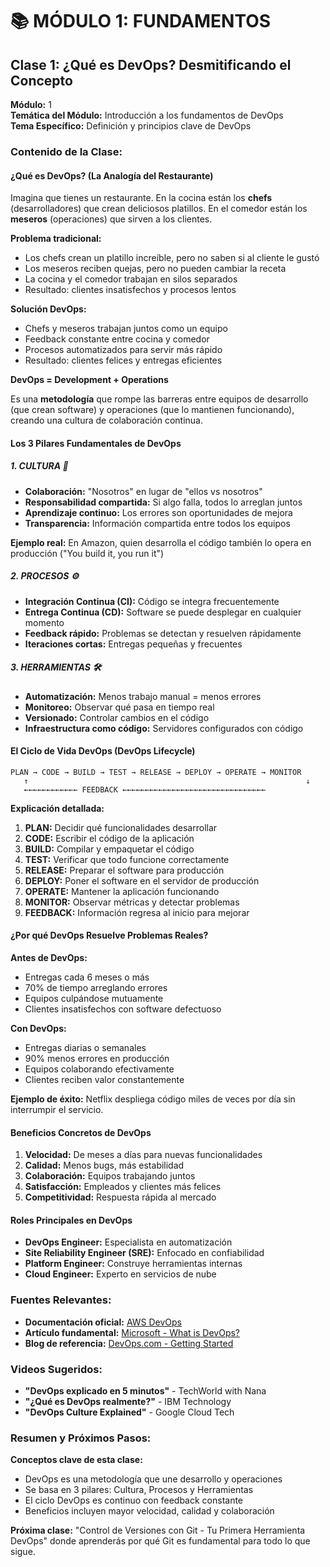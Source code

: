# 📚 MÓDULO 1: FUNDAMENTOS

## Clase 1: ¿Qué es DevOps? Desmitificando el Concepto

**Módulo:** 1  
**Temática del Módulo:** Introducción a los fundamentos de DevOps  
**Tema Específico:** Definición y principios clave de DevOps

### Contenido de la Clase:

#### ¿Qué es DevOps? (La Analogía del Restaurante)

Imagina que tienes un restaurante. En la cocina están los **chefs** (desarrolladores) que crean deliciosos platillos. En el comedor están los **meseros** (operaciones) que sirven a los clientes. 

**Problema tradicional:**
- Los chefs crean un platillo increíble, pero no saben si al cliente le gustó
- Los meseros reciben quejas, pero no pueden cambiar la receta
- La cocina y el comedor trabajan en silos separados
- Resultado: clientes insatisfechos y procesos lentos

**Solución DevOps:**
- Chefs y meseros trabajan juntos como un equipo
- Feedback constante entre cocina y comedor
- Procesos automatizados para servir más rápido
- Resultado: clientes felices y entregas eficientes

**DevOps = Development + Operations**

Es una **metodología** que rompe las barreras entre equipos de desarrollo (que crean software) y operaciones (que lo mantienen funcionando), creando una cultura de colaboración continua.

#### Los 3 Pilares Fundamentales de DevOps

##### 1. **CULTURA** 🤝
- **Colaboración:** "Nosotros" en lugar de "ellos vs nosotros"
- **Responsabilidad compartida:** Si algo falla, todos lo arreglan juntos
- **Aprendizaje continuo:** Los errores son oportunidades de mejora
- **Transparencia:** Información compartida entre todos los equipos

**Ejemplo real:** En Amazon, quien desarrolla el código también lo opera en producción ("You build it, you run it")

##### 2. **PROCESOS** ⚙️
- **Integración Continua (CI):** Código se integra frecuentemente
- **Entrega Continua (CD):** Software se puede desplegar en cualquier momento
- **Feedback rápido:** Problemas se detectan y resuelven rápidamente
- **Iteraciones cortas:** Entregas pequeñas y frecuentes

##### 3. **HERRAMIENTAS** 🛠️
- **Automatización:** Menos trabajo manual = menos errores
- **Monitoreo:** Observar qué pasa en tiempo real
- **Versionado:** Controlar cambios en el código
- **Infraestructura como código:** Servidores configurados con código

#### El Ciclo de Vida DevOps (DevOps Lifecycle)

```
PLAN → CODE → BUILD → TEST → RELEASE → DEPLOY → OPERATE → MONITOR
   ↑                                                              ↓
   ←←←←←←←←←←←← FEEDBACK ←←←←←←←←←←←←←←←←←←←←←←←←←←←←←←←←
```

**Explicación detallada:**

1. **PLAN:** Decidir qué funcionalidades desarrollar
2. **CODE:** Escribir el código de la aplicación
3. **BUILD:** Compilar y empaquetar el código
4. **TEST:** Verificar que todo funcione correctamente
5. **RELEASE:** Preparar el software para producción
6. **DEPLOY:** Poner el software en el servidor de producción
7. **OPERATE:** Mantener la aplicación funcionando
8. **MONITOR:** Observar métricas y detectar problemas
9. **FEEDBACK:** Información regresa al inicio para mejorar

#### ¿Por qué DevOps Resuelve Problemas Reales?

**Antes de DevOps:**
- Entregas cada 6 meses o más
- 70% de tiempo arreglando errores
- Equipos culpándose mutuamente
- Clientes insatisfechos con software defectuoso

**Con DevOps:**
- Entregas diarias o semanales
- 90% menos errores en producción
- Equipos colaborando efectivamente
- Clientes reciben valor constantemente

**Ejemplo de éxito:** Netflix despliega código miles de veces por día sin interrumpir el servicio.

#### Beneficios Concretos de DevOps

1. **Velocidad:** De meses a días para nuevas funcionalidades
2. **Calidad:** Menos bugs, más estabilidad
3. **Colaboración:** Equipos trabajando juntos
4. **Satisfacción:** Empleados y clientes más felices
5. **Competitividad:** Respuesta rápida al mercado

#### Roles Principales en DevOps

- **DevOps Engineer:** Especialista en automatización
- **Site Reliability Engineer (SRE):** Enfocado en confiabilidad
- **Platform Engineer:** Construye herramientas internas
- **Cloud Engineer:** Experto en servicios de nube

### Fuentes Relevantes:
- **Documentación oficial:** [AWS DevOps](https://aws.amazon.com/devops/what-is-devops/)
- **Artículo fundamental:** [Microsoft - What is DevOps?](https://azure.microsoft.com/en-us/overview/what-is-devops/)
- **Blog de referencia:** [DevOps.com - Getting Started](https://devops.com/)

### Videos Sugeridos:
- **"DevOps explicado en 5 minutos"** - TechWorld with Nana
- **"¿Qué es DevOps realmente?"** - IBM Technology
- **"DevOps Culture Explained"** - Google Cloud Tech

### Resumen y Próximos Pasos:

**Conceptos clave de esta clase:**
- DevOps es una metodología que une desarrollo y operaciones
- Se basa en 3 pilares: Cultura, Procesos y Herramientas
- El ciclo DevOps es continuo con feedback constante
- Beneficios incluyen mayor velocidad, calidad y colaboración

**Próxima clase:** "Control de Versiones con Git - Tu Primera Herramienta DevOps" donde aprenderás por qué Git es fundamental para todo lo que sigue.
